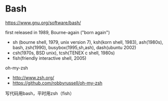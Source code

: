 # Bash

https://www.gnu.org/software/bash/

first released in 1989, Bourne-again ("born again")

- sh (bourne shell, 1979, unix version 7), ksh(korn shell, 1983), ash(1980s), bash, zsh(1990), busybox(1995,sh,ash), dash(ubuntu 2002)
- csh(1970s, BSD unix), tcsh(TENEX c shell, 1980s)
- fish(friendly interactive shell, 2005)

oh-my-zsh
- http://www.zsh.org/
- https://github.com/robbyrussell/oh-my-zsh

写代码用bash，平时用zsh（fish）
